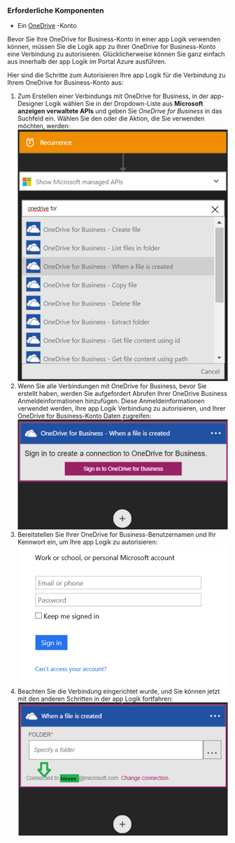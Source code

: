 ### <a name="prerequisites"></a>Erforderliche Komponenten
- Ein [OneDrive](http://OneDrive.com) -Konto 

Bevor Sie Ihre OneDrive for Business-Konto in einer app Logik verwenden können, müssen Sie die Logik app zu Ihrer OneDrive for Business-Konto eine Verbindung zu autorisieren. Glücklicherweise können Sie ganz einfach aus innerhalb der app Logik im Portal Azure ausführen. 

Hier sind die Schritte zum Autorisieren Ihre app Logik für die Verbindung zu Ihrem OneDrive for Business-Konto aus:

1. Zum Erstellen einer Verbindungs mit OneDrive for Business, in der app-Designer Logik wählen Sie in der Dropdown-Liste aus **Microsoft anzeigen verwaltete APIs** und geben Sie *OneDrive for Business* in das Suchfeld ein. Wählen Sie den oder die Aktion, die Sie verwenden möchten, werden:  
  ![](./media/connectors-create-api-onedriveforbusiness/onedriveforbusiness-1.png)
2. Wenn Sie alle Verbindungen mit OneDrive for Business, bevor Sie erstellt haben, werden Sie aufgefordert Abrufen Ihrer OneDrive Business Anmeldeinformationen hinzufügen. Diese Anmeldeinformationen verwendet werden, Ihre app Logik Verbindung zu autorisieren, und Ihrer OneDrive for Business-Konto Daten zugreifen:  
  ![](./media/connectors-create-api-onedriveforbusiness/onedriveforbusiness-2.png)
3. Bereitstellen Sie Ihrer OneDrive for Business-Benutzernamen und Ihr Kennwort ein, um Ihre app Logik zu autorisieren:  
  ![](./media/connectors-create-api-onedriveforbusiness/onedriveforbusiness-3.png)   
4. Beachten Sie die Verbindung eingerichtet wurde, und Sie können jetzt mit den anderen Schritten in der app Logik fortfahren:  
  ![](./media/connectors-create-api-onedriveforbusiness/onedriveforbusiness-4.png)   
